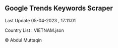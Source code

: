 

## Google Trends Keywords Scraper 
 
Last Update 05-04-2023 , 17:11:01

Country List :
VIETNAM.json



© Abdul Muttaqin 
